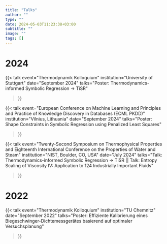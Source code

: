 ```yaml
---
title: "Talks"
author: ""
type: ""
date: 2024-05-03T11:23:38+03:00
subtitle: ""
image: ""
tags: []
---
```


# 2024

{{< talk
    event="Thermodynamik Kolloquium"
    institution="University of Stuttgart"
    date="September 2024"
    talks="Poster: Thermodynamics-informed Symbolic Regression → TiSR"
>}}

{{< talk
    event="European Conference on Machine Learning and Principles and Practice of Knowledge Discovery in Databases (ECML PKDD)"
    institution="Vilnius, Lithuania"
    date="September 2024"
    talks="Poster: Shape Constraints in Symbolic Regression using Penalized Least Squares"
>}}

{{< talk
    event="Twenty-Second Symposium on Thermophysical Properties and Eighteenth International Conference on the Properties of Water and Steam"
    institution="NIST, Boulder, CO, USA"
    date="July 2024"
    talks="Talk: Thermodynamics-informed Symbolic Regression → TiSR || Talk: Entropy Scaling of Viscosity IV: Application to 124 Industrially Important Fluids"
>}}

# 2022

{{< talk
    event="Thermodynamik Kolloquium"
    institution="TU Chemnitz"
    date="September 2022"
    talks="Poster: Effiziente Kalibrierung eines Biegeschwinger-Dichtemessgerätes basierend auf optimaler Versuchsplanung"
>}}


